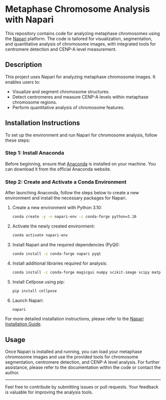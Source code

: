 # Metaphase Chromosome Analysis with Napari

This repository contains code for analyzing metaphase chromosomes using the [Napari](https://napari.org/stable/) platform. The code is tailored for visualization, segmentation, and quantitative analysis of chromosome images, with integrated tools for centromere detection and CENP-A level measurement.



## Description
This project uses Napari for analyzing metaphase chromosome images. It enables users to:

- Visualize and segment chromosome structures.
- Detect centromeres and measure CENP-A levels within metaphase chromosome regions.
- Perform quantitative analysis of chromosome features.

## Installation Instructions

To set up the environment and run Napari for chromosome analysis, follow these steps:

### Step 1: Install Anaconda

Before beginning, ensure that [Anaconda](https://www.anaconda.com/products/individual) is installed on your machine. You can download it from the official Anaconda website.

### Step 2: Create and Activate a Conda Environment

After launching Anaconda, follow the steps below to create a new environment and install the necessary packages for Napari.

1. Create a new environment with Python 3.10:
    ```bash
    conda create -y -n napari-env -c conda-forge python=3.10
    ```

2. Activate the newly created environment:
    ```bash
    conda activate napari-env
    ```

3. Install Napari and the required dependencies (PyQt):
    ```bash
    conda install -c conda-forge napari pyqt
    ```

4. Install additional libraries required for analysis:
    ```bash
    conda install -c conda-forge magicgui numpy scikit-image scipy matplotlib pandas qtpy
    ```

5. Install Cellpose using pip:
    ```bash
    pip install cellpose
    ```

6. Launch Napari:
    ```bash
    napari
    ```

For more detailed installation instructions, please refer to the [Napari Installation Guide](https://napari.org/stable/tutorials/fundamentals/installation.html).

## Usage

Once Napari is installed and running, you can load your metaphase chromosome images and use the provided tools for chromosome segmentation, centromere detection, and CENP-A level analysis. For further assistance, please refer to the documentation within the code or contact the author.

---

Feel free to contribute by submitting issues or pull requests. Your feedback is valuable for improving the analysis tools.
